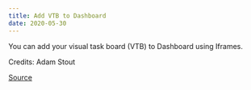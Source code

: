 ```yaml
---
title: Add VTB to Dashboard
date: 2020-05-30
---
```


You can add your visual task board (VTB) to Dashboard using Iframes.

Credits: Adam Stout

[Source](https://community.servicenow.com/community?id=community_blog&sys_id=5b1edeb6db2604545ed4a851ca961968)
